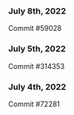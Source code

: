 ### July 8th, 2022

Commit #59028

### July 5th, 2022

Commit #314353


### July 4th, 2022

Commit #72281
